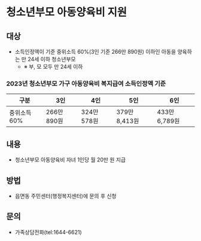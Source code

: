 # 청소년부모 아동양육비 지원

## 대상
- 소득인정액이 기준 중위소득 60%(3인 기준 266만 890원) 이하인 아동을 양육하는 만 24세 이하 청소년부모
  - ※ 부, 모 모두 만 24세 이하
  
### 2023년 청소년부모 가구 아동양육비 복지급여 소득인정액 기준

| 구분 | 3인 | 4인 | 5인 | 6인 |
|------|-----|-----|-----|-----|
| 중위소득 60% | 266만 890원 | 324만 578원 | 379만 8,413원 | 433만 6,789원 |

## 내용
 - 청소년부모 아동양육비 자녀 1인당 월 20만 원 지급

## 방법
 - 읍면동 주민센터(행정복지센터)에 문의 후 신청

## 문의
 - 가족상담전화(tel:1644-6621)
